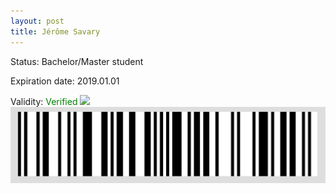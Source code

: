 ```yaml
---
layout: post
title: Jérôme Savary
---
```


Status: Bachelor/Master student

Expiration date: 2019.01.01

Validity: <font color="green"> Verified</font> 
![](/members/img/Jérôme_Savary.png)
![](/members/img/bar.png)
